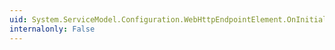 ```yaml
---
uid: System.ServiceModel.Configuration.WebHttpEndpointElement.OnInitializeAndValidate(System.ServiceModel.Configuration.ChannelEndpointElement)
internalonly: False
---
```

